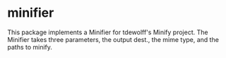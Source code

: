 # minifier
This package implements a Minifier for tdewolff's Minify project. The Minifier takes three parameters, the output dest., the mime type, and the paths to minify.
